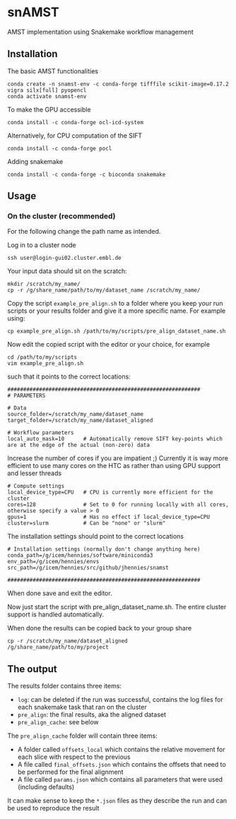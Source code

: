 # snAMST
AMST implementation using Snakemake workflow management

## Installation

The basic AMST functionalities 

    conda create -n snamst-env -c conda-forge tifffile scikit-image=0.17.2 vigra silx[full] pyopencl
    conda activate snamst-env

To make the GPU accessible

    conda install -c conda-forge ocl-icd-system

Alternatively, for CPU computation of the SIFT

    conda install -c conda-forge pocl

Adding snakemake

    conda install -c conda-forge -c bioconda snakemake

## Usage

### On the cluster (recommended)

For the following change the path name as intended.

Log in to a cluster node

    ssh user@login-gui02.cluster.embl.de

Your input data should sit on the scratch:

    mkdir /scratch/my_name/
    cp -r /g/share_name/path/to/my/dataset_name /scratch/my_name/

Copy the script ```example_pre_align.sh``` to a folder where you keep your run scripts or your results folder
and give it a more specific name. 
For example using:

    cp example_pre_align.sh /path/to/my/scripts/pre_align_dataset_name.sh

Now edit the copied script with the editor or your choice, for example

    cd /path/to/my/scripts
    vim example_pre_align.sh

such that it points to the correct locations:

    #############################################################
    # PARAMETERS
    
    # Data
    source_folder=/scratch/my_name/dataset_name
    target_folder=/scratch/my_name/dataset_aligned
    
    # Workflow parameters
    local_auto_mask=10      # Automatically remove SIFT key-points which are at the edge of the actual (non-zero) data

Increase the number of cores if you are impatient ;) Currently it is way more efficient to use many cores on the HTC as
rather than using GPU support and lesser threads

    # Compute settings
    local_device_type=CPU   # CPU is currently more efficient for the cluster
    cores=128               # Set to 0 for running locally with all cores, otherwise specify a value > 0
    gpus=1                  # Has no effect if local_device_type=CPU
    cluster=slurm           # Can be "none" or "slurm"

The installation settings should point to the correct locations

    # Installation settings (normally don't change anything here)
    conda_path=/g/icem/hennies/software/miniconda3
    env_path=/g/icem/hennies/envs
    src_path=/g/icem/hennies/src/github/jhennies/snamst
    
    #############################################################

When done save and exit the editor.

Now just start the script with pre_align_dataset_name.sh. The entire cluster support is handled automatically. 

When done the results can be copied back to your group share 

    cp -r /scratch/my_name/dataset_aligned /g/share_name/path/to/my/project

## The output

The results folder contains three items:

 - ```log```: can be deleted if the run was successful, contains the log files for each snakemake task that ran on the cluster
 - ```pre_align```: the final results, aka the aligned dataset
 - ```pre_align_cache```: see below

The ```pre_align_cache``` folder will contain three items:

 - A folder called ```offsets_local``` which contains the relative movement for each slice with respect to the previous
 - A file called ```final_offsets.json``` which contains the offsets that need to be performed for the final alignment
 - A file called ```params.json``` which contains all parameters that were used (including defaults)

It can make sense to keep the ```*.json``` files as they describe the run and can be used to reproduce the result
